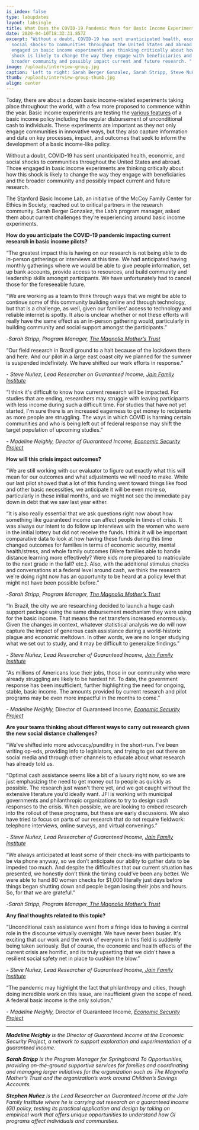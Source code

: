 ```yaml
---
is_index: false
type: labupdates
layout: labsingle
title: What Does the COVID-19 Pandemic Mean for Basic Income Experiments?
date: 2020-04-10T18:32:31.857Z
excerpt: "Without a doubt, COVID-19 has sent unanticipated health, economic, and
  social shocks to communities throughout the United States and abroad. Those
  engaged in basic income experiments are thinking critically about how this
  shock is likely to change the way they engage with beneficiaries and the
  broader community and possibly impact current and future research. "
image: /uploads/interview-group.jpg
caption: 'Left to right: Sarah Berger Gonzalez, Sarah Stripp, Steve Nuñez, and Madeline Neighly'
thumb: /uploads/interview-group-thumb.jpg
align: center
---
```


Today, there are about a dozen basic income-related experiments taking place throughout the world, with a few more proposed to commence within the year. Basic income experiments are testing the [various features](https://basicincome.stanford.edu/about/what-is-ubi/) of a basic income policy including the regular disbursement of unconditional cash to individuals. These experiments are important as they not only engage communities in innovative ways, but they also capture information and data on key processes, impact, and outcomes that seek to inform the development of a basic income-like policy.

Without a doubt, COVID-19 has sent unanticipated health, economic, and social shocks to communities throughout the United States and abroad. Those engaged in basic income experiments are thinking critically about how this shock is likely to change the way they engage with beneficiaries and the broader community and possibly impact current and future research.

The Stanford Basic Income Lab, an initiative of the McCoy Family Center for Ethics in Society, reached out to critical partners in the research community. Sarah Berger Gonzalez, the Lab’s program manager, asked them about current challenges they’re experiencing around basic income experiments.

**How do you anticipate the COVID-19 pandemic impacting current research in basic income pilots?**

“The greatest impact this is having on our research is not being able to do in-person gatherings or interviews at this time. We had anticipated having monthly gatherings where we would be able to give people information, set up bank accounts, provide access to resources, and build community and leadership skills amongst participants. We have unfortunately had to cancel those for the foreseeable future.

“We are working as a team to think through ways that we might be able to continue some of this community building online and through technology, but that is a challenge, as well, given our families’ access to technology and reliable internet is spotty. It also is unclear whether or not these efforts will really have the same effect as an in-person gathering would, particularly in building community and social support amongst the participants.”

\-*Sarah Stripp, Program Manager, [The Magnolia Mother’s Trust](http://springboardto.org/index.php/blog/story/introducing-the-magnolia-mothers-trust)*

“Our field research in Brazil ground to a halt because of the lockdown there and here. And our pilot in a large east coast city we planned for the summer is suspended indefinitely. We have shifted our work efforts in response.”

\- *Steve Nuñez, Lead Researcher on Guaranteed Income, [Jain Family Institute](https://www.jainfamilyinstitute.org/about/)*

“I think it's difficult to know how current research will be impacted. For studies that are ending, researchers may struggle with leaving participants with less income during such a difficult time. For studies that have not yet started, I'm sure there is an increased eagerness to get money to recipients as more people are struggling. The ways in which COVID is harming certain communities and who is being left out of federal response may shift the target population of upcoming studies.”

*\- Madeline Neighly, Director of Guaranteed Income, [Economic Security Project](https://www.economicsecurityproject.org/team/)*

**How will this crisis impact outcomes?**

“We are still working with our evaluator to figure out exactly what this will mean for our outcomes and what adjustments we will need to make. While our last pilot showed that a lot of this funding went toward things like food and other basic necessities, we anticipate it will be even more so, particularly in these initial months, and we might not see the immediate pay down in debt that we saw last year either.

“It is also really essential that we ask questions right now about how something like guaranteed income can affect people in times of crisis. It was always our intent to do follow up interviews with the women who were in the initial lottery but did not receive the funds. I think it will be important comparative data to look at how having these funds during this time changed outcomes for families in terms of economic security, mental health/stress, and whole family outcomes (Were families able to handle distance learning more effectively? Were kids more prepared to matriculate to the next grade in the fall? etc.). Also, with the additional stimulus checks and conversations at a federal level around cash, we think the research we’re doing right now has an opportunity to be heard at a policy level that might not have been possible before.”

\-*Sarah Stripp, Program Manager, [The Magnolia Mother’s Trust](http://springboardto.org/index.php/blog/story/introducing-the-magnolia-mothers-trust)*

“In Brazil, the city we are researching decided to launch a huge cash support package using the same disbursement mechanism they were using for the basic income. That means the net transfers increased enormously. Given the changes in context, whatever statistical analysis we do will now capture the impact of generous cash assistance during a world-historic plague and economic meltdown. In other words, we are no longer studying what we set out to study, and it may be difficult to generalize findings.”

\- *Steve Nuñez, Lead Researcher of Guaranteed Income, [Jain Family Institute](https://www.jainfamilyinstitute.org/about/)*

“As millions of Americans lose their jobs, those in our community who were already struggling are likely to be hardest hit. To date, the government response has been insufficient, further highlighting the need for ongoing, stable, basic income. The amounts provided by current research and pilot programs may be even more impactful in the months to come.”

\- *Madeline Neighly,* Director of Guaranteed Income, *[Economic Security Project](https://www.economicsecurityproject.org/team/)*

**Are your teams thinking about different ways to carry out research given the new social distance challenges?**

“We've shifted into more advocacy/punditry in the short-run. I've been writing op-eds, providing info to legislators, and trying to get out there on social media and through other channels to educate about what research has already told us.

“Optimal cash assistance seems like a bit of a luxury right now, so we are just emphasizing the need to get money out to people as quickly as possible. The research just wasn't there yet, and we got caught without the extensive literature you'd ideally want. JFI is working with municipal governments and philanthropic organizations to try to design cash responses to the crisis. When possible, we are looking to embed research into the rollout of these programs, but these are early discussions. We also have tried to focus on parts of our research that do not require fieldwork: telephone interviews, online surveys, and virtual convenings.”

\- *Steve Nuñez, Lead Researcher of Guaranteed Income, [Jain Family Institute](https://www.jainfamilyinstitute.org/about/)*

“We always anticipated at least some of their check-ins with participants to be via phone anyway, so we don’t anticipate our ability to gather data to be impeded too much. And despite the difficulties that our current situation has presented, we honestly don’t think the timing could’ve been any better. We were able to hand 80 women checks for $1,000 literally just days before things began shutting down and people began losing their jobs and hours. So, for that we are grateful.”

\-*Sarah Stripp, Program Manager,[ The Magnolia Mother’s Trust](http://springboardto.org/index.php/blog/story/introducing-the-magnolia-mothers-trust)*

**Any final thoughts related to this topic?**

“Unconditional cash assistance went from a fringe idea to having a central role in the discourse virtually overnight. We have never been busier. It's exciting that our work and the work of everyone in this field is suddenly being taken seriously. But of course, the economic and health effects of the current crisis are horrific, and its truly upsetting that we didn't have a resilient social safety net in place to cushion the blow.”

\- *Steve Nuñez, Lead Researcher of Guaranteed Income,[ Jain Family Institute](https://www.jainfamilyinstitute.org/about/)*

“The pandemic may highlight the fact that philanthropy and cities, though doing incredible work on this issue, are insufficient given the scope of need. A federal basic income is the only solution.”

\- *Madeline Neighly,* Director of Guaranteed Income, *[Economic Security Project](https://www.economicsecurityproject.org/team/)*

<hr class="my-4">

***Madeline Neighly** is the Director of Guaranteed Income at the Economic Security Project, a network to support exploration and experimentation of a guaranteed income.*

***Sarah Stripp** is the Program Manager for Springboard To Opportunities, providing on-the-ground supportive services for families and coordinating and managing larger initiatives for the organization such as The Magnolia Mother’s Trust and the organization’s work around Children’s Savings Accounts.*

***Stephen Nuñez** is the Lead Researcher on Guaranteed Income at the Jain Family Institute where he is carrying out research on a guaranteed income (GI) policy, testing its practical application and design by taking on empirical work that offers unique opportunities to understand how GI programs affect individuals and communities.*
